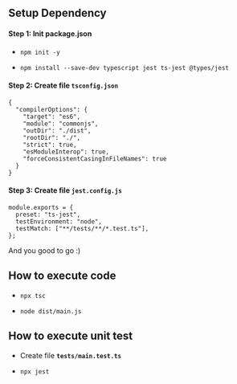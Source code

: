 ## Setup Dependency

#### Step 1: Init package.json

- `npm init -y`

- `npm install --save-dev typescript jest ts-jest @types/jest`

#### Step 2: Create file `tsconfig.json`

```
{
  "compilerOptions": {
    "target": "es6",
    "module": "commonjs",
    "outDir": "./dist",
    "rootDir": "./",
    "strict": true,
    "esModuleInterop": true,
    "forceConsistentCasingInFileNames": true
  }
}
```

#### Step 3: Create file `jest.config.js`

```
module.exports = {
  preset: "ts-jest",
  testEnvironment: "node",
  testMatch: ["**/tests/**/*.test.ts"],
};
```

And you good to go :)

## How to execute code

- `npx tsc`

- `node dist/main.js`

## How to execute unit test

- Create file <strong>`tests/main.test.ts`</strong>

- `npx jest`
